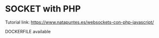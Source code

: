 # SOCKET with PHP

Tutorial link: https://www.natapuntes.es/websockets-con-php-javascript/

DOCKERFILE available